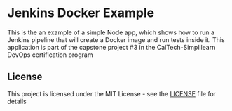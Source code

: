 # Jenkins Docker Example
This is the an example of a simple Node app, which shows how to run a Jenkins pipeline that will create a Docker image and run tests inside it.
This application is part of the capstone project #3 in the CalTech-Simplilearn DevOps certification program

## License
This project is licensed under the MIT License - see the [LICENSE](LICENSE) file for details
